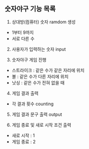 ## 숫자야구 기능 목록

1. 상대방(컴퓨터) 숫자 ramdom 생성

- 1부터 9까지
- 서로 다른 수

2. 사용자가 입력하는 숫자 input

3. 숫자야구 게임 진행

- 스트라이크 : 같은 수가 같은 자리에 위치
- 볼 : 같은 수가 다른 자리에 위치
- 낫싱 : 같은 수가 전혀 없을 때

4. 게임 결과 출력

- 각 결과 횟수 counting

5. 게임 결과 문구 출력 output

6. 게임 종료 및 새로 시작 조건 출력

- 새로 시작 : 1
- 게임 종료 : 2
